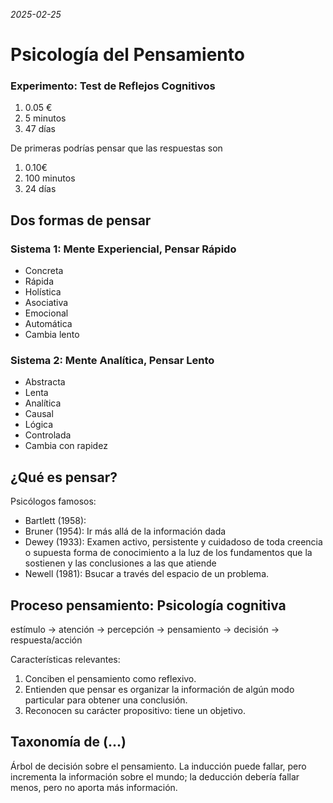 *2025-02-25*
# Psicología del Pensamiento
### Experimento: Test de Reflejos Cognitivos
1. 0.05 €
2. 5 minutos
3. 47 días

De primeras podrías pensar que las respuestas son
1. 0.10€
2. 100 minutos
3. 24 días

## Dos formas de pensar
### Sistema 1: Mente Experiencial, Pensar Rápido
- Concreta
- Rápida
- Holística
- Asociativa
- Emocional
- Automática
- Cambia lento
### Sistema 2: Mente Analítica, Pensar Lento
- Abstracta
- Lenta
- Analítica
- Causal
- Lógica
- Controlada
- Cambia con rapidez

## ¿Qué es pensar?
Psicólogos famosos:
- Bartlett (1958):
- Bruner (1954): Ir más allá de la información dada
- Dewey (1933): Examen activo, persistente y cuidadoso de toda creencia o supuesta forma de conocimiento a la luz de los fundamentos que la sostienen y las conclusiones a las que atiende
- Newell (1981): Bsucar a través del espacio de un problema.

## Proceso pensamiento: Psicología cognitiva
estímulo -> atención -> percepción -> pensamiento -> decisión -> respuesta/acción

Características relevantes:
1. Conciben el pensamiento como reflexivo.
2. Entienden que pensar es organizar la información de algún modo particular para obtener una conclusión.
3. Reconocen su carácter propositivo: tiene un objetivo.

## Taxonomía de (...)
Árbol de decisión sobre el pensamiento.
La inducción puede fallar, pero incrementa la información sobre el mundo; la deducción debería fallar menos, pero no aporta más información.
